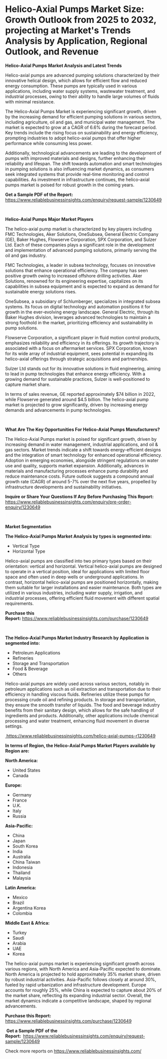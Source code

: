 <p><h1>Helico-Axial Pumps Market Size: Growth Outlook from 2025 to 2032, projecting at Market's Trends Analysis by Application, Regional Outlook, and Revenue</h1></p><p><strong>Helico-Axial Pumps Market Analysis and Latest Trends</strong></p>
<p><p>Helico-axial pumps are advanced pumping solutions characterized by their innovative helical design, which allows for efficient flow and reduced energy consumption. These pumps are typically used in various applications, including water supply systems, wastewater treatment, and industrial processes, owing to their ability to handle large volumes of fluids with minimal resistance. </p><p>The Helico-Axial Pumps Market is experiencing significant growth, driven by the increasing demand for efficient pumping solutions in various sectors, including agriculture, oil and gas, and municipal water management. The market is expected to grow at a CAGR of 6.6% during the forecast period. Key trends include the rising focus on sustainability and energy efficiency, prompting industries to adopt helico-axial pumps that offer higher performance while consuming less power. </p><p>Additionally, technological advancements are leading to the development of pumps with improved materials and designs, further enhancing their reliability and lifespan. The shift towards automation and smart technologies in pumping solutions is also influencing market dynamics, as consumers seek integrated systems that provide real-time monitoring and control capabilities. As investment in infrastructure continues, the helico-axial pumps market is poised for robust growth in the coming years.</p></p>
<p><strong>Get a Sample PDF of the Report:&nbsp;</strong> <a href="https://www.reliablebusinessinsights.com/enquiry/request-sample/1230649?utm_campaign=2280&utm_medium=2&utm_source=Github&utm_content=ia&utm_term=27022025&utm_id=helico-axial-pumps">https://www.reliablebusinessinsights.com/enquiry/request-sample/1230649</a></p>
<p>&nbsp;</p>
<p><strong>Helico-Axial Pumps Major Market Players</strong></p>
<p><p>The helico-axial pump market is characterized by key players including FMC Technologies, Aker Solutions, OneSubsea, General Electric Company (GE), Baker Hughes, Flowserve Corporation, SPX Corporation, and Sulzer Ltd. Each of these companies plays a significant role in the development and implementation of advanced pumping solutions, primarily serving the oil and gas industry.</p><p>FMC Technologies, a leader in subsea technology, focuses on innovative solutions that enhance operational efficiency. The company has seen positive growth owing to increased offshore drilling activities. Aker Solutions, renowned for its engineering expertise, capitalizes on its capabilities in subsea equipment and is expected to expand as demand for sustainable energy solutions rises.</p><p>OneSubsea, a subsidiary of Schlumberger, specializes in integrated subsea systems. Its focus on digital technology and automation positions it for growth in the ever-evolving energy landscape. General Electric, through its Baker Hughes division, leverages advanced technologies to maintain a strong foothold in the market, prioritizing efficiency and sustainability in pump solutions.</p><p>Flowserve Corporation, a significant player in fluid motion control products, emphasizes reliability and efficiency in its offerings. Its growth trajectory is associated with a focus on aftermarket services. SPX Corporation, known for its wide array of industrial equipment, sees potential in expanding its helico-axial offerings through strategic acquisitions and partnerships.</p><p>Sulzer Ltd stands out for its innovative solutions in fluid engineering, aiming to lead in pump technologies that enhance energy efficiency. With a growing demand for sustainable practices, Sulzer is well-positioned to capture market share.</p><p>In terms of sales revenue, GE reported approximately $74 billion in 2022, while Flowserve generated around $4.5 billion. The helico-axial pump market is projected to grow significantly, driven by increasing energy demands and advancements in pump technologies.</p></p>
<p>&nbsp;</p>
<p><strong>What Are The Key Opportunities For Helico-Axial Pumps Manufacturers?</strong></p>
<p><p>The Helico-Axial Pumps market is poised for significant growth, driven by increasing demand in water management, industrial applications, and oil & gas sectors. Market trends indicate a shift towards energy-efficient designs and the integration of smart technology for enhanced operational efficiency. Adoption in emerging economies, alongside stringent regulations on water use and quality, supports market expansion. Additionally, advances in materials and manufacturing processes enhance pump durability and reduce maintenance costs. Future outlook suggests a compound annual growth rate (CAGR) of around 5-7% over the next five years, propelled by infrastructure developments and sustainability initiatives.</p></p>
<p><strong>Inquire or Share Your Questions If Any Before Purchasing This Report:</strong> <a href="https://www.reliablebusinessinsights.com/enquiry/pre-order-enquiry/1230649?utm_campaign=2280&utm_medium=2&utm_source=Github&utm_content=ia&utm_term=27022025&utm_id=helico-axial-pumps">https://www.reliablebusinessinsights.com/enquiry/pre-order-enquiry/1230649</a></p>
<p>&nbsp;</p>
<p><strong>Market Segmentation</strong></p>
<p><strong>The Helico-Axial Pumps Market Analysis by types is segmented into:</strong></p>
<p><ul><li>Vertical Type</li><li>Horizontal Type</li></ul></p>
<p><p>Helico-axial pumps are classified into two primary types based on their orientation: vertical and horizontal. Vertical helico-axial pumps are designed to operate in a vertical position, ideal for applications with limited floor space and often used in deep wells or underground applications. In contrast, horizontal helico-axial pumps are positioned horizontally, making them suitable for larger installations and easier maintenance. Both types are utilized in various industries, including water supply, irrigation, and industrial processes, offering efficient fluid movement with different spatial requirements.</p></p>
<p><strong>Purchase this Report:&nbsp;</strong><a href="https://www.reliablebusinessinsights.com/purchase/1230649?utm_campaign=2280&utm_medium=2&utm_source=Github&utm_content=ia&utm_term=27022025&utm_id=helico-axial-pumps">https://www.reliablebusinessinsights.com/purchase/1230649</a></p>
<p>&nbsp;</p>
<p><strong>The Helico-Axial Pumps Market Industry Research by Application is segmented into:</strong></p>
<p><ul><li>Petroleum Applications</li><li>Refineries</li><li>Storage and Transportation</li><li>Food & Beverage</li><li>Others</li></ul></p>
<p><p>Helico-axial pumps are widely used across various sectors, notably in petroleum applications such as oil extraction and transportation due to their efficiency in handling viscous fluids. Refineries utilize these pumps for processing crude oil and refining products. In storage and transportation, they ensure the smooth transfer of liquids. The food and beverage industry benefits from their sanitary design, which allows for the safe handling of ingredients and products. Additionally, other applications include chemical processing and water treatment, enhancing fluid movement in diverse settings.</p></p>
<p><a href="https://www.reliablebusinessinsights.com/helico-axial-pumps-r1230649?utm_campaign=2280&utm_medium=2&utm_source=Github&utm_content=ia&utm_term=27022025&utm_id=helico-axial-pumps">&nbsp;https://www.reliablebusinessinsights.com/helico-axial-pumps-r1230649</a></p>
<p><strong>In terms of Region, the Helico-Axial Pumps Market Players available by Region are:</strong></p>
<p>
    <p> <strong> North America: </strong>
        <ul>
            <li>United States</li>
            <li>Canada</li>
        </ul>
        </p> 
    <p> <strong> Europe: </strong>
        <ul>
            <li>Germany</li>
            <li>France</li>
            <li>U.K.</li>
            <li>Italy</li>
            <li>Russia</li>
        </ul>
        </p> 
    <p> <strong> Asia-Pacific: </strong>
        <ul>
            <li>China</li>
            <li>Japan</li>
            <li>South Korea</li>
            <li>India</li>
            <li>Australia</li>
            <li>China Taiwan</li>
            <li>Indonesia</li>
            <li>Thailand</li>
            <li>Malaysia</li>
        </ul>
        </p> 
    <p> <strong> Latin America: </strong>
        <ul>
            <li>Mexico</li>
            <li>Brazil</li>
            <li>Argentina Korea</li>
            <li>Colombia</li>
        </ul>
        </p> 
    <p> <strong> Middle East & Africa: </strong>
        <ul>
            <li>Turkey</li>
            <li>Saudi</li>
            <li>Arabia</li>
            <li>UAE</li>
            <li>Korea</li>
        </ul>
    </p>
    </p>
<p><p>The helico-axial pumps market is experiencing significant growth across various regions, with North America and Asia-Pacific expected to dominate. North America is projected to hold approximately 35% market share, driven by robust industrial activities. Asia-Pacific follows closely at around 30%, fueled by rapid urbanization and infrastructure development. Europe accounts for roughly 25%, while China is expected to capture about 20% of the market share, reflecting its expanding industrial sector. Overall, the market dynamics indicate a competitive landscape, shaped by regional advancements.</p></p>
<p><strong>Purchase this Report: </strong><a href="https://www.reliablebusinessinsights.com/purchase/1230649?utm_campaign=2280&utm_medium=2&utm_source=Github&utm_content=ia&utm_term=27022025&utm_id=helico-axial-pumps">https://www.reliablebusinessinsights.com/purchase/1230649</a></p>
<p>&nbsp;<strong>Get a Sample PDF of the Report:&nbsp;&nbsp;</strong><a href="https://www.reliablebusinessinsights.com/enquiry/request-sample/1230649?utm_campaign=2280&utm_medium=2&utm_source=Github&utm_content=ia&utm_term=27022025&utm_id=helico-axial-pumps">https://www.reliablebusinessinsights.com/enquiry/request-sample/1230649</a></p>
<p><strong></strong></p>
<p>Check more reports on <a href="https://www.reliablebusinessinsights.com/?utm_campaign=2280&utm_medium=2&utm_source=Github&utm_content=ia&utm_term=27022025&utm_id=helico-axial-pumps">https://www.reliablebusinessinsights.com/</a></p>